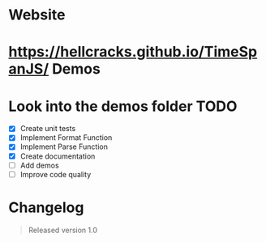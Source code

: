 Website
====
https://hellcracks.github.io/TimeSpanJS/
Demos
====
Look into the demos folder
TODO
=====
- [x] Create unit tests
- [x] Implement Format Function
- [x] Implement Parse Function
- [x] Create documentation
- [ ] Add demos
- [ ] Improve code quality

Changelog
====
> Released version 1.0

